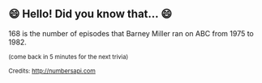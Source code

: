 ## :smile: Hello! Did you know that... :smile:
168 is the number of episodes that Barney Miller ran on ABC from 1975 to 1982.

<sup>(come back in 5 minutes for the next trivia)</sup>


<sup>Credits: http://numbersapi.com</sup>
